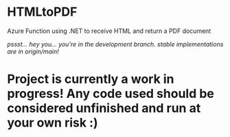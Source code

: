 # HTMLtoPDF
Azure Function using .NET to receive HTML and return a PDF document

*pssst... hey you... you're in the development branch. stable implementations are in origin/main!*

# Project is currently a work in progress! Any code used should be considered unfinished and run at your own risk :)
